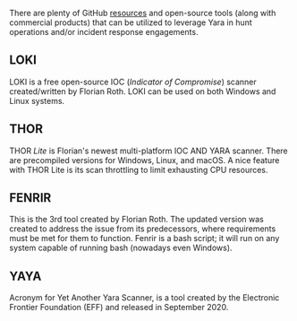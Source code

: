There are plenty of GitHub [resources](https://github.com/InQuest/awesome-yara) and open-source tools (along with commercial products) that can be utilized to leverage Yara in hunt operations and/or incident response engagements.
## LOKI
LOKI is a free open-source IOC (_Indicator of Compromise_) scanner created/written by Florian Roth. LOKI can be used on both Windows and Linux systems.
## THOR
THOR _Lite_ is Florian's newest multi-platform IOC AND YARA scanner. There are precompiled versions for Windows, Linux, and macOS. A nice feature with THOR Lite is its scan throttling to limit exhausting CPU resources.
## FENRIR
This is the 3rd tool created by Florian Roth. The updated version was created to address the issue from its predecessors, where requirements must be met for them to function. Fenrir is a bash script; it will run on any system capable of running bash (nowadays even Windows).
## YAYA
Acronym for Yet Another Yara Scanner, is a tool created by the Electronic Frontier Foundation (EFF) and released in September 2020.
